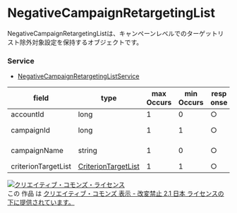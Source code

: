 # NegativeCampaignRetargetingList
NegativeCampaignRetargetingListは、キャンペーンレベルでのターゲットリスト除外対象設定を保持するオブジェクトです。

### Service
+ [NegativeCampaignRetargetingListService](../services/NegativeCampaignRetargetingListService.md)

| field | type | max<br>Occurs | min<br>Occurs | resp<br>onse | add | set | remove | description | 
|---|---|---|---|---|---|---|---|---|
| accountId| long| 1| 0| ○| Ignore| -| Ignore| Account ID. |
| campaignId| long| 1| 1| ○| Req| -| Req| Campaign ID. |
| campaignName| string| 1| 0| ○| Ignore| -| Ignore| Campaign name. |
| criterionTargetList| <a href="./CriterionTargetList.md">CriterionTargetList</a>| 1| 1| ○| Req| -| Req| Target list. |

<a rel="license" href="http://creativecommons.org/licenses/by-nd/2.1/jp/"><img alt="クリエイティブ・コモンズ・ライセンス" style="border-width:0" src="https://i.creativecommons.org/l/by-nd/2.1/jp/88x31.png" /></a><br />この 作品 は <a rel="license" href="http://creativecommons.org/licenses/by-nd/2.1/jp/">クリエイティブ・コモンズ 表示 - 改変禁止 2.1 日本 ライセンスの下に提供されています。</a>
